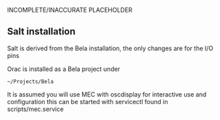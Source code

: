 INCOMPLETE/INACCURATE PLACEHOLDER

## Salt installation

Salt is derived from the Bela installation, the only changes are for the I/O pins

Orac is installed as a Bela project under 
```` 
~/Projects/Bela
````

It is assumed you will use MEC with oscdisplay for interactive use and configuration
this can be started with servicectl found in scripts/mec.service
